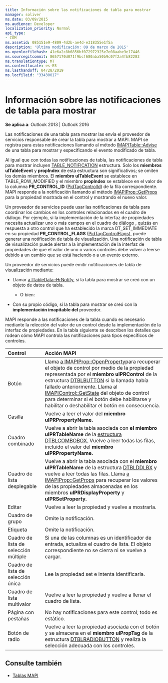 ```yaml
---
title: Información sobre las notificaciones de tabla para mostrar
manager: soliver
ms.date: 03/09/2015
ms.audience: Developer
localization_priority: Normal
api_type:
- COM
ms.assetid: 085151e9-4809-4d2b-ae4d-e318355e1f5a
description: 'Última modificación: 09 de marzo de 2015'
ms.openlocfilehash: 41e6a2c8b6856bf072972325e7e08aabe3e17446
ms.sourcegitcommit: 8657170d071f9bcf680aba50b9c07f2a4fb82283
ms.translationtype: MT
ms.contentlocale: es-ES
ms.lasthandoff: 04/28/2019
ms.locfileid: "33430017"
---
```

# <a name="about-display-table-notifications"></a>Información sobre las notificaciones de tabla para mostrar

**Se aplica a**: Outlook 2013 | Outlook 2016 
  
Las notificaciones de una tabla para mostrar las envía el proveedor de servicios responsable de crear la tabla para mostrar a MAPI. MAPI se registra para estas notificaciones llamando al método [IMAPITable::Advise](imapitable-advise.md) de una tabla para mostrar y especificando el evento modificado de tabla. 
  
Al igual que con todas las notificaciones de tabla, las notificaciones de tabla para mostrar incluyen [TABLE_NOTIFICATION](table_notification.md) estructura. Solo los **miembros ulTableEvent** y **propIndex** de esta estructura son significativos; se omiten los demás miembros. El **miembro ulTableEvent** se establece en TABLE_ROW_MODIFIED y el miembro **propIndex** se establece en el valor de la columna **PR_CONTROL_ID** ([PidTagControlId](pidtagcontrolid-canonical-property.md)) de la fila correspondiente. MAPI responde a la notificación llamando al método [IMAPIProp::GetProps](imapiprop-getprops.md) para la propiedad mostrada en el control y mostrando el nuevo valor. 
  
Un proveedor de servicios puede usar las notificaciones de tabla para coordinar los cambios en los controles relacionados en el cuadro de diálogo. Por ejemplo, si la implementación de la interfaz de propiedades necesita actualizar uno o más campos en el cuadro de diálogo , quizás en respuesta a otro control que ha establecido la marca DT_SET_IMMEDIATE en su propiedad **PR_CONTROL_FLAGS** ([PidTagControlFlags](pidtagcontrolflags-canonical-property.md)), puede generar una notificación de tabla de visualización. Una notificación de tabla de visualización puede alertar a la implementación de la interfaz de propiedades de que el valor de uno o varios controles debe volver a leerse debido a un cambio que se está haciendo o a un evento externo. 
  
Un proveedor de servicios puede emitir notificaciones de tabla de visualización mediante:
  
- Llamar [a ITableData::HrNotify](itabledata-hrnotify.md), si la tabla para mostrar se creó con un objeto de datos de tabla.
    
    - O bien:
    
- Con su propio código, si la tabla para mostrar se creó con la **implementación imapitable del** proveedor. 
    
MAPI responde a las notificaciones de la tabla cuando es necesario mediante la relección del valor de un control desde la implementación de la interfaz de propiedades. En la tabla siguiente se describen los detalles que rodean cómo MAPI controla las notificaciones para tipos específicos de controles.
  
|**Control**|**Acción MAPI**|
|:-----|:-----|
|Botón  <br/> |Llama [a IMAPIProp::OpenProperty](imapiprop-openproperty.md)para recuperar el objeto de control por medio de la propiedad representada por el **miembro ulPRControl** de la estructura [DTBLBUTTON](dtblbutton.md) si la llamada había fallado anteriormente. Llama al [IMAPIControl::GetState](imapicontrol-getstate.md) del objeto de control para determinar si el botón debe habilitarse y habilitar o deshabilitar el botón en consecuencia.  <br/> |
|Casilla  <br/> |Vuelve a leer el valor del **miembro ulPRPropertyName.**  <br/> |
|Cuadro combinado  <br/> |Vuelve a abrir la tabla asociada con **el miembro ulPRTableName** de la [estructura DTBLCOMBOBOX.](dtblcombobox.md) Vuelve a leer todas las filas, incluido el valor del **miembro ulPRPropertyName.**  <br/> |
|Cuadro de lista desplegable  <br/> |Vuelve a abrir la tabla asociada con el **miembro ulPRTableName** de la estructura [DTBLDDLBX](dtblddlbx.md) y vuelve a leer todas las filas. Llama [a IMAPIProp::GetProps](imapiprop-getprops.md) para recuperar los valores de las propiedades almacenadas en los miembros **ulPRDisplayProperty** y **ulPRSetProperty.**  <br/> |
|Editar  <br/> |Vuelve a leer la propiedad y vuelve a mostrarla.  <br/> |
|Cuadro de grupo  <br/> |Omite la notificación.  <br/> |
|Etiqueta  <br/> |Omite la notificación.  <br/> |
|Cuadro de lista de selección múltiple  <br/> |Si una de las columnas es un identificador de entrada, actualiza el cuadro de lista. El objeto correspondiente no se cierra ni se vuelve a cargar.  <br/> |
|Cuadro de lista de selección única  <br/> |Lee la propiedad set e intenta identificarla.  <br/> |
|Cuadro de lista multivalor  <br/> |Vuelve a leer la propiedad y vuelve a llenar el cuadro de lista.  <br/> |
|Página con pestañas  <br/> |No hay notificaciones para este control; todo es estático.  <br/> |
|Botón de radio  <br/> |Vuelve a leer la propiedad asociada con el botón y se almacena en el **miembro ulPropTag** de la estructura [DTBLRADIOBUTTON](dtblradiobutton.md) y realiza la selección adecuada con los controles.  <br/> |
   
## <a name="see-also"></a>Consulte también

- [Tablas MAPI](mapi-tables.md)

